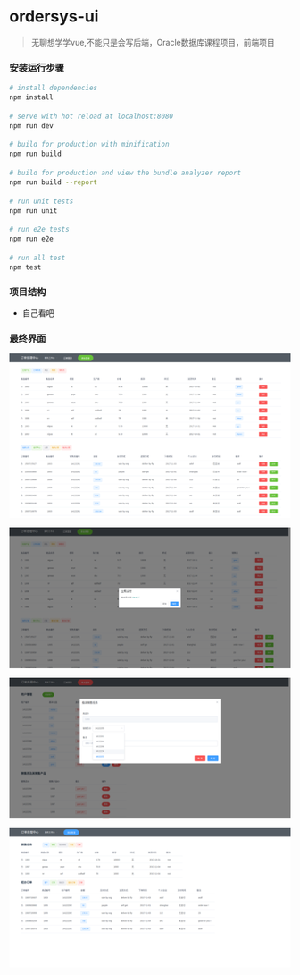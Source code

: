 # ordersys-ui

> 无聊想学学vue,不能只是会写后端，Oracle数据库课程项目，前端项目

### 安装运行步骤

``` bash
# install dependencies
npm install

# serve with hot reload at localhost:8080
npm run dev

# build for production with minification
npm run build

# build for production and view the bundle analyzer report
npm run build --report

# run unit tests
npm run unit

# run e2e tests
npm run e2e

# run all test
npm test
```

### 项目结构
* 自己看吧

### 最终界面


![普通客户](https://github.com/yahaa/OrderSys-ui/raw/master/cus1.png)


![普通客户操作](https://github.com/yahaa/OrderSys-ui/raw/master/cus2.png)


![admin](https://github.com/yahaa/OrderSys-ui/raw/master/admin2.png)


![saler](https://github.com/yahaa/OrderSys-ui/raw/master/saler.png)
